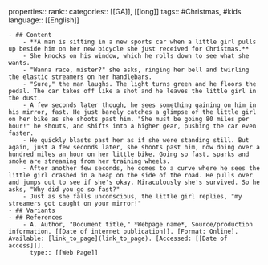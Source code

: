 properties::
rank::
categories:: [[GA]], [[long]] 
tags:: #Christmas, #kids 
language:: [[English]]

	- ## Content
		- **A man is sitting in a new sports car when a little girl pulls up beside him on her new bicycle she just received for Christmas.**
		- She knocks on his window, which he rolls down to see what she wants.
		- "Wanna race, mister?" she asks, ringing her bell and twirling the elastic streamers on her handlebars.
		- "Sure," the man laughs. The light turns green and he floors the pedal. The car takes off like a shot and he leaves the little girl in the dust.
		- A few seconds later though, he sees something gaining on him in his mirror, fast. He just barely catches a glimpse of the little girl on her bike as she shoots past him. "She must be going 80 miles per hour!" he shouts, and shifts into a higher gear, pushing the car even faster.
		- He quickly blasts past her as if she were standing still. But again, just a few seconds later, she shoots past him, now doing over a hundred miles an hour on her little bike. Going so fast, sparks and smoke are streaming from her training wheels.
		- After another few seconds, he comes to a curve where he sees the little girl crashed in a heap on the side of the road. He pulls over and jumps out to see if she's okay. Miraculously she's survived. So he asks, "Why did you go so fast?"
		- Just as she falls unconscious, the little girl replies, "my streamers got caught on your mirror!"
	- ## Variants
	- ## References
		- A. Author, "Document title," *Webpage name*, Source/production information, [[Date of internet publication]]. [Format: Online]. Available: [link_to_page](link_to_page). [Accessed: [[Date of access]]].
		  type:: [[Web Page]]